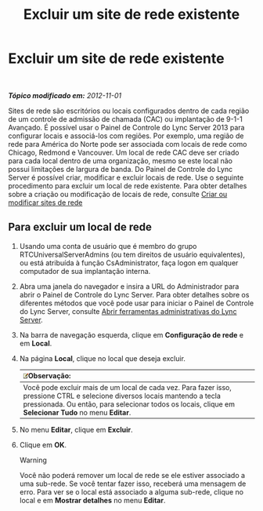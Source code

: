 ﻿---
title: Excluir um site de rede existente
TOCTitle: Excluir um site de rede existente
ms:assetid: 2762149b-3572-4513-b838-beda7fa9e81e
ms:mtpsurl: https://technet.microsoft.com/pt-br/library/JJ688001(v=OCS.15)
ms:contentKeyID: 49886145
ms.date: 05/19/2016
mtps_version: v=OCS.15
ms.translationtype: HT
---

# Excluir um site de rede existente

 

_**Tópico modificado em:** 2012-11-01_

Sites de rede são escritórios ou locais configurados dentro de cada região de um controle de admissão de chamada (CAC) ou implantação de 9-1-1 Avançado. É possível usar o Painel de Controle do Lync Server 2013 para configurar locais e associá-los com regiões. Por exemplo, uma região de rede para América do Norte pode ser associada com locais de rede como Chicago, Redmond e Vancouver. Um local de rede CAC deve ser criado para cada local dentro de uma organização, mesmo se este local não possui limitações de largura de banda. Do Painel de Controle do Lync Server é possível criar, modificar e excluir locais de rede. Use o seguinte procedimento para excluir um local de rede existente. Para obter detalhes sobre a criação ou modificação de locais de rede, consulte [Criar ou modificar sites de rede](lync-server-2013-creating-or-modifying-network-sites.md)

## Para excluir um local de rede

1.  Usando uma conta de usuário que é membro do grupo RTCUniversalServerAdmins (ou tem direitos de usuário equivalentes), ou está atribuída à função CsAdministrator, faça logon em qualquer computador de sua implantação interna.

2.  Abra uma janela do navegador e insira a URL do Administrador para abrir o Painel de Controle do Lync Server. Para obter detalhes sobre os diferentes métodos que você pode usar para iniciar o Painel de Controle do Lync Server, consulte [Abrir ferramentas administrativas do Lync Server](lync-server-2013-open-lync-server-administrative-tools.md).

3.  Na barra de navegação esquerda, clique em **Configuração de rede** e em **Local**.

4.  Na página **Local**, clique no local que deseja excluir.
    
    <table>
    <thead>
    <tr class="header">
    <th><img src="images/Gg425756.note(OCS.15).gif" title="note" alt="note" />Observação:</th>
    </tr>
    </thead>
    <tbody>
    <tr class="odd">
    <td>Você pode excluir mais de um local de cada vez. Para fazer isso, pressione CTRL e selecione diversos locais mantendo a tecla pressionada. Ou então, para selecionar todos os locais, clique em <strong>Selecionar Tudo</strong> no menu <strong>Editar</strong>.</td>
    </tr>
    </tbody>
    </table>


5.  No menu **Editar**, clique em **Excluir**.

6.  Clique em **OK**.
    

    > [!WARNING]
    > Você não poderá remover um local de rede se ele estiver associado a uma sub-rede. Se você tentar fazer isso, receberá uma mensagem de erro. Para ver se o local está associado a alguma sub-rede, clique no local e em <STRONG>Mostrar detalhes</STRONG> no menu <STRONG>Editar</STRONG>.


